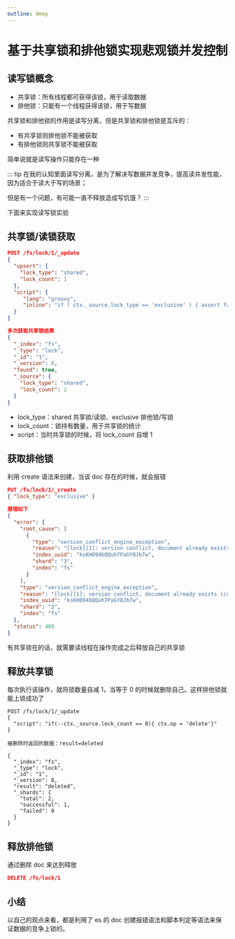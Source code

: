 ```yaml
---
outline: deep
---
```


# 基于共享锁和排他锁实现悲观锁并发控制

## 读写锁概念

- 共享锁：所有线程都可获得该锁，用于读取数据
- 排他锁：只能有一个线程获得该锁，用于写数据

共享锁和排他锁的作用是读写分离，但是共享锁和排他锁是互斥的：

- 有共享锁则排他锁不能被获取
- 有排他锁则共享锁不能被获取

简单说就是读写操作只能存在一种

::: tip
在我的认知里面读写分离，是为了解决写数据并发竞争，提高读并发性能，因为适合于读大于写的场景；

但是有一个问题，有可能一直不释放造成写饥饿？
:::

下面来实现读写锁实验

## 共享锁/读锁获取

```json
POST /fs/lock/1/_update
{
  "upsert": {
    "lock_type": "shared",
    "lock_count": 1
  },
  "script": {
     "lang": "groovy",
     "inline": "if ( ctx._source.lock_type == 'exclusive' ) { assert false }; ctx._source.lock_count++;"
  }
}

多次获取共享锁结果
{
  "_index": "fs",
  "_type": "lock",
  "_id": "1",
  "_version": 6,
  "found": true,
  "_source": {
    "lock_type": "shared",
    "lock_count": 2
  }
}
```

- lock_type：shared 共享锁/读锁、exclusive 排他锁/写锁
- lock_count：锁持有数量，用于共享锁的统计
- script：当时共享锁的时候，将 lock_count 自增 1

## 获取排他锁

利用 create 语法来创建，当该 doc 存在的时候，就会报错

```json
PUT /fs/lock/1/_create
{ "lock_type": "exclusive" }

报错如下
{
  "error": {
    "root_cause": [
      {
        "type": "version_conflict_engine_exception",
        "reason": "[lock][1]: version conflict, document already exists (current version [6])",
        "index_uuid": "ksKH094bQQuh7PaGY8Jb7w",
        "shard": "3",
        "index": "fs"
      }
    ],
    "type": "version_conflict_engine_exception",
    "reason": "[lock][1]: version conflict, document already exists (current version [6])",
    "index_uuid": "ksKH094bQQuh7PaGY8Jb7w",
    "shard": "3",
    "index": "fs"
  },
  "status": 409
}
```

有共享锁在的话，就需要读线程在操作完成之后释放自己的共享锁

## 释放共享锁

每次执行该操作，就将锁数量自减 1，当等于 0 的时候就删除自己。这样排他锁就能上锁成功了

```json{13}
POST /fs/lock/1/_update
{
  "script": "if(--ctx._source.lock_count == 0){ ctx.op = 'delete'}"
}

被删除时返回的数据：result=deleted

{
  "_index": "fs",
  "_type": "lock",
  "_id": "1",
  "_version": 8,
  "result": "deleted",
  "_shards": {
    "total": 2,
    "successful": 1,
    "failed": 0
  }
}
```

## 释放排他锁

通过删除 doc 来达到释放

```json
DELETE /fs/lock/1
```

## 小结

以自己的观点来看，都是利用了 es 的 doc 创建报错语法和脚本判定等语法来保证数据的竞争上锁的。
